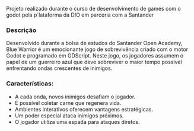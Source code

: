 Projeto realizado durante o curso de desenvolvimento de games com o godot pela p´lataforma da DIO em parceria com a Santander

### Descrição
Desenvolvido durante a bolsa de estudos do Santander Open Academy, Blue Warrior é um emocionante jogo de sobrevivência criado com o motor Godot e programado em GDScript. Neste jogo, os jogadores assumem o papel de um guerreiro azul que deve sobreviver o maior tempo possível enfrentando ondas crescentes de inimigos. <br>

### Características:
<ul>
  <li>A cada onda, novos inimigos desafiam o jogador.</li>
  <li>É possível coletar carne que regenera vida.</li>
  <li>Ambientes interativos oferecem vantagens estratégicas.</li>
  <li>Um poder especial ataca inimigos próximos.</li>
  <li>O jogador utiliza uma espada para ataques diretos.</li>
</ul>
